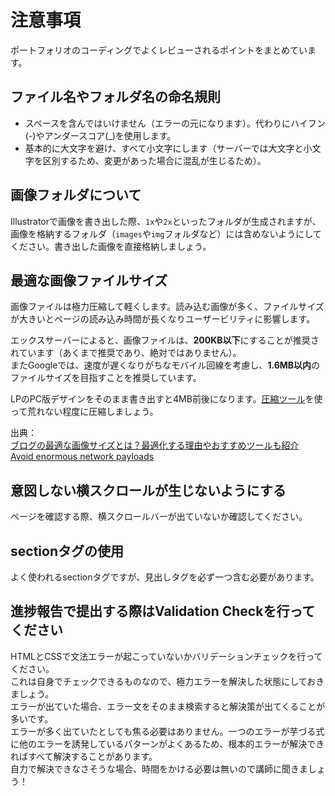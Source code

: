 # 注意事項

ポートフォリオのコーディングでよくレビューされるポイントをまとめています。

## ファイル名やフォルダ名の命名規則
  - スペースを含んではいけません（エラーの元になります）。代わりにハイフン(-)やアンダースコア(_)を使用します。
  - 基本的に大文字を避け、すべて小文字にします（サーバーでは大文字と小文字を区別するため、変更があった場合に混乱が生じるため）。

## 画像フォルダについて

Illustratorで画像を書き出した際、`1x`や`2x`といったフォルダが生成されますが、画像を格納するフォルダ（`images`や`img`フォルダなど）には含めないようにしてください。書き出した画像を直接格納しましょう。

## 最適な画像ファイルサイズ

画像ファイルは極力圧縮して軽くします。読み込む画像が多く、ファイルサイズが大きいとページの読み込み時間が長くなりユーザービリティに影響します。

エックスサーバーによると、画像ファイルは、**200KB以下**にすることが推奨されています（あくまで推奨であり、絶対ではありません）。<br>
またGoogleでは、速度が遅くなりがちなモバイル回線を考慮し、**1.6MB以内**のファイルサイズを目指すことを推奨しています。

LPのPC版デザインをそのまま書き出すと4MB前後になります。[圧縮ツール](https://www.iloveimg.com/ja/compress-image/compress-jpg)を使って荒れない程度に圧縮しましょう。

出典：<br>
[ブログの最適な画像サイズとは？最適化する理由やおすすめツールも紹介](https://www.xserver.ne.jp/blog/blog-image-size/)<br>
[Avoid enormous network payloads](https://developer.chrome.com/docs/lighthouse/performance/total-byte-weight/?utm_source=lighthouse&utm_medium=unknown)

## 意図しない横スクロールが生じないようにする

ページを確認する際、横スクロールバーが出ていないか確認してください。

## sectionタグの使用

よく使われるsectionタグですが、見出しタグを必ず一つ含む必要があります。

## 進捗報告で提出する際はValidation Checkを行ってください

HTMLとCSSで文法エラーが起こっていないかバリデーションチェックを行ってください。<br>
これは自身でチェックできるものなので、極力エラーを解決した状態にしておきましょう。<br>
エラーが出ていた場合、エラー文をそのまま検索すると解決策が出てくることが多いです。<br>
エラーが多く出ていたとしても焦る必要はありません。一つのエラーが芋づる式に他のエラーを誘発しているパターンがよくあるため、根本的エラーが解決できればすべて解決することがあります。<br>
自力で解決できなさそうな場合、時間をかける必要は無いので講師に聞きましょう！
